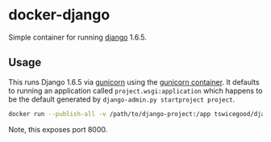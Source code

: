 # docker-django
Simple container for running [django][] 1.6.5.


## Usage
This runs Django 1.6.5 via [gunicorn][] using the [gunicorn container][].  It
defaults to running an application called `project.wsgi:application` which
happens to be the default generated by `django-admin.py startproject project`.


```bash
docker run --publish-all -v /path/to/django-project:/app tswicegood/django
```

Note, this exposes port 8000.

[django]: https://www.djangoproject.com/
[gunicorn]: http://gunicorn.org/
[gunicorn container]: https://registry.hub.docker.com/u/tswicegood/gunicorn/
